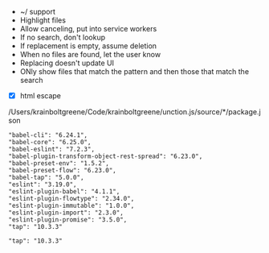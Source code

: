   - ~/ support
  - Highlight files
  - Allow canceling, put into service workers
  - If no search, don't lookup
  - If replacement is empty, assume deletion
  - When no files are found, let the user know
  - Replacing doesn't update UI
  - ONly show files that match the pattern and then those that match the search
  - [X] html escape

/Users/krainboltgreene/Code/krainboltgreene/unction.js/source/*/package.json

    "babel-cli": "6.24.1",
    "babel-core": "6.25.0",
    "babel-eslint": "7.2.3",
    "babel-plugin-transform-object-rest-spread": "6.23.0",
    "babel-preset-env": "1.5.2",
    "babel-preset-flow": "6.23.0",
    "babel-tap": "5.0.0",
    "eslint": "3.19.0",
    "eslint-plugin-babel": "4.1.1",
    "eslint-plugin-flowtype": "2.34.0",
    "eslint-plugin-immutable": "1.0.0",
    "eslint-plugin-import": "2.3.0",
    "eslint-plugin-promise": "3.5.0",
    "tap": "10.3.3"

    "tap": "10.3.3"
